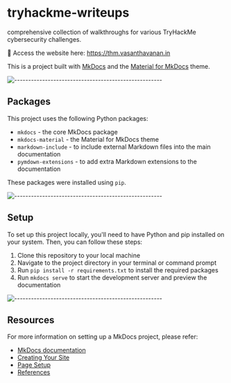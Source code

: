 # tryhackme-writeups
comprehensive collection of walkthroughs for various TryHackMe cybersecurity challenges.

🌱 Access the website here: https://thm.vasanthavanan.in

This is a project built with [MkDocs](https://www.mkdocs.org/) and the [Material for MkDocs](https://squidfunk.github.io/mkdocs-material/) theme. 

![-----------------------------------------------------](https://raw.githubusercontent.com/andreasbm/readme/master/assets/lines/rainbow.png)

## Packages

This project uses the following Python packages:

- `mkdocs` - the core MkDocs package
- `mkdocs-material` - the Material for MkDocs theme
- `markdown-include` - to include external Markdown files into the main documentation
- `pymdown-extensions` - to add extra Markdown extensions to the documentation

These packages were installed using `pip`. 

![-----------------------------------------------------](https://raw.githubusercontent.com/andreasbm/readme/master/assets/lines/rainbow.png)

## Setup

To set up this project locally, you'll need to have Python and pip installed on your system. Then, you can follow these steps:

1. Clone this repository to your local machine
2. Navigate to the project directory in your terminal or command prompt
3. Run `pip install -r requirements.txt` to install the required packages
4. Run `mkdocs serve` to start the development server and preview the documentation

![-----------------------------------------------------](https://raw.githubusercontent.com/andreasbm/readme/master/assets/lines/rainbow.png)

## Resources
For more information on setting up a MkDocs project, please refer:

- [MkDocs documentation](https://www.mkdocs.org/#getting-started)
- [Creating Your Site](https://squidfunk.github.io/mkdocs-material/creating-your-site/)
- [Page Setup](https://squidfunk.github.io/mkdocs-material/setup/changing-the-colors/)
- [References](https://squidfunk.github.io/mkdocs-material/reference/)
